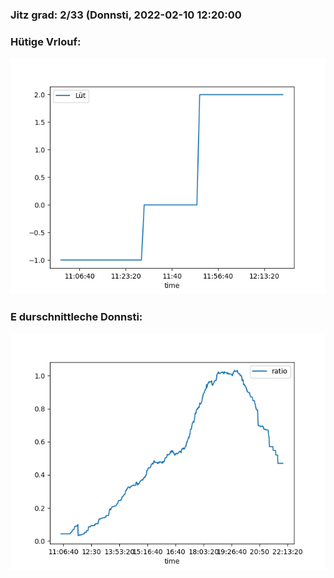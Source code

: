 ### Jitz grad: 2/33 (Donnsti, 2022-02-10 12:20:00

### Hütige Vrlouf:
![Graph](Today.png)

### E durschnittleche Donnsti:
![Graph](Donnsti.png)